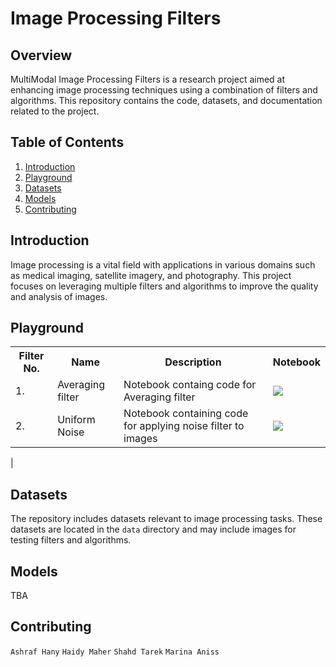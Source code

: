 #  Image Processing Filters

## Overview

MultiModal Image Processing Filters is a research project aimed at enhancing image processing techniques using a combination of filters and algorithms. This repository contains the code, datasets, and documentation related to the project.

## Table of Contents

1. [Introduction](#introduction)
2. [Playground](#playground)
3. [Datasets](#datasets)
4. [Models](#models)
5. [Contributing](#contributing)

## Introduction

Image processing is a vital field with applications in various domains such as medical imaging, satellite imagery, and photography. This project focuses on leveraging multiple filters and algorithms to improve the quality and analysis of images.

## Playground

<table class="tg">
  <tr>
    <th class="tg-yw4l"><b>Filter No.</b></th>
    <th class="tg-yw4l"><b>Name</b></th>
    <th class="tg-yw4l"><b>Description</b></th>
    <th class="tg-yw4l"><b>Notebook</b></th>
<!--     <th class="tg-yw4l"><b>Github</b></th> -->
  </tr>
  <tr>
    <td class="tg-yw4l">1.</td>
    <td class="tg-yw4l">Averaging filter</td>
    <td class="tg-yw4l">Notebook containg code for Averaging filter</td>
    <td class="tg-yw4l"><a href="https://colab.research.google.com/drive/1aLLf_hqWHNJr3WKBjp8bknzjsjkO_-dV?usp=sharing">
  <img src="https://colab.research.google.com/assets/colab-badge.svg" width = '' >
</a></td>
<!--     <td class="tg-yw4l"><a href="https://github.com/ImageProcessingFilters/EdgeDetection">
  <img src="https://img.shields.io/badge/GitHub-12100E?style=for-the-badge&logo=github&logoColor=white" width = '' >
      </a></td> -->
  </tr>
  <tr>
    <td class="tg-yw4l">2.</td>
    <td class="tg-yw4l">Uniform Noise</td>
    <td class="tg-yw4l">Notebook containing code for applying noise filter to images</td>
    <td class="tg-yw4l"><a href="https://colab.research.google.com/drive/1aLLf_hqWHNJr3WKBjp8bknzjsjkO_-dV?usp=sharing">
  <img src="https://colab.research.google.com/assets/colab-badge.svg" width = '' >
</a></td>
<!--     <td class="tg-yw4l"><a href="https://github.com/ImageProcessingFilters/BlurFilter">
  <img src="https://img.shields.io/badge/GitHub-12100E?style=for-the-badge&logo=github&logoColor=white" width = '' >
      </a></td> -->
  </tr>
</table>                                           |

## Datasets

The repository includes datasets relevant to image processing tasks. These datasets are located in the `data` directory and may include images for testing filters and algorithms.

## Models

TBA

## Contributing
`Ashraf Hany`
`Haidy Maher`
`Shahd Tarek`
`Marina Aniss`
